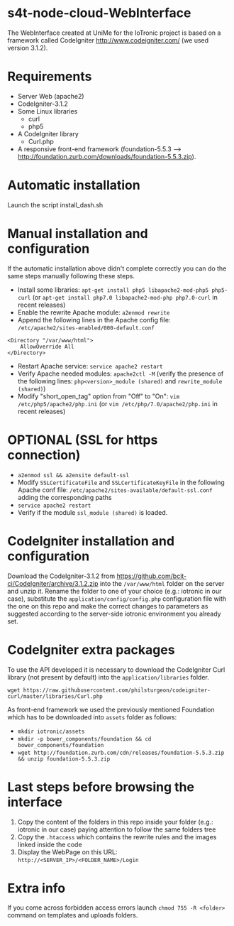 # s4t-node-cloud-WebInterface
The WebInterface created at UniMe for the IoTronic project is based on a framework called CodeIgniter http://www.codeigniter.com/ (we used version 3.1.2).

# Requirements
* Server Web (apache2)
* CodeIgniter-3.1.2
* Some Linux libraries
  * curl
  * php5
* A CodeIgniter library 
  * Curl.php
* A responsive front-end framework (foundation-5.5.3 --> http://foundation.zurb.com/downloads/foundation-5.5.3.zip). 

# Automatic installation
Launch the script install_dash.sh

# Manual installation and configuration
If the automatic installation above didn't complete correctly you can do the same steps manually following these steps.
* Install some libraries: ```apt-get install php5 libapache2-mod-php5 php5-curl``` (or ```apt-get install php7.0 libapache2-mod-php php7.0-curl``` in recent releases)
* Enable the rewrite Apache module: ```a2enmod rewrite```
* Append the following lines in the Apache config file: ```/etc/apache2/sites-enabled/000-default.conf```
```
<Directory "/var/www/html">
    AllowOverride All
</Directory>
```
* Restart Apache service: ```service apache2 restart```
* Verify Apache needed modules: ```apache2ctl -M``` (verify the presence of the following lines: ```php<version>_module (shared)``` and ```rewrite_module (shared)```)
* Modify "short_open_tag" option from "Off" to "On": ```vim /etc/php5/apache2/php.ini``` (or ```vim /etc/php/7.0/apache2/php.ini``` in recent releases)


# OPTIONAL (SSL for https connection)
* ```a2enmod ssl && a2ensite default-ssl```
* Modify ```SSLCertificateFile``` and ```SSLCertificateKeyFile``` in the following Apache conf file: ```/etc/apache2/sites-available/default-ssl.conf``` adding the corresponding paths
* ```service apache2 restart```
* Verify if the module ```ssl_module (shared)``` is loaded.


# CodeIgniter installation and configuration
Download the CodeIgniter-3.1.2 from https://github.com/bcit-ci/CodeIgniter/archive/3.1.2.zip into the ```/var/www/html``` folder on the server and unzip it. Rename the folder to one of your choice (e.g.: iotronic in our case), substitute the ```application/config/config.php``` configuration file with the one on this repo and make the correct changes to parameters as suggested according to the server-side iotronic environment you already set.


# CodeIgniter extra packages
To use the API developed it is necessary to download the CodeIgniter Curl library (not present by default) into the ```application/libraries``` folder.
```
wget https://raw.githubusercontent.com/philsturgeon/codeigniter-curl/master/libraries/Curl.php
```

As front-end framework we used the previously mentioned Foundation which has to be downloaded into ```assets``` folder as follows:
* ```mkdir iotronic/assets```
* ```mkdir -p bower_components/foundation && cd bower_components/foundation```
* ```wget http://foundation.zurb.com/cdn/releases/foundation-5.5.3.zip && unzip foundation-5.5.3.zip```


# Last steps before browsing the interface
1. Copy the content of the folders in this repo inside your folder (e.g.: iotronic in our case) paying attention to follow the same folders tree
2. Copy the ```.htaccess``` which contains the rewrite rules and the images linked inside the code
3. Display the WebPage on this URL: ```http://<SERVER_IP>/<FOLDER_NAME>/Login```

# Extra info
If you come across forbidden access errors launch ```chmod 755 -R <folder>``` command on templates and uploads folders.

